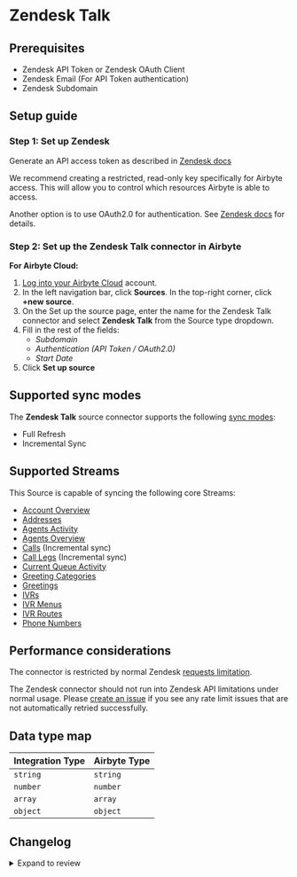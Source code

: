 # Zendesk Talk

## Prerequisites

- Zendesk API Token or Zendesk OAuth Client
- Zendesk Email (For API Token authentication)
- Zendesk Subdomain

## Setup guide

### Step 1: Set up Zendesk

Generate an API access token as described in [Zendesk docs](https://support.zendesk.com/hc/en-us/articles/226022787-Generating-a-new-API-token-)

We recommend creating a restricted, read-only key specifically for Airbyte access. This will allow you to control which resources Airbyte is able to access.

Another option is to use OAuth2.0 for authentication. See [Zendesk docs](https://support.zendesk.com/hc/en-us/articles/4408845965210-Using-OAuth-authentication-with-your-application) for details.

<!-- env:cloud -->

### Step 2: Set up the Zendesk Talk connector in Airbyte

**For Airbyte Cloud:**

1. [Log into your Airbyte Cloud](https://cloud.airbyte.com/workspaces) account.
2. In the left navigation bar, click **Sources**. In the top-right corner, click **+new source**.
3. On the Set up the source page, enter the name for the Zendesk Talk connector and select **Zendesk Talk** from the Source type dropdown.
4. Fill in the rest of the fields:
   - _Subdomain_
   - _Authentication (API Token / OAuth2.0)_
   - _Start Date_
5. Click **Set up source**
<!-- /env:cloud -->

## Supported sync modes

The **Zendesk Talk** source connector supports the following [sync modes](https://docs.airbyte.com/cloud/core-concepts#connection-sync-modes):

- Full Refresh
- Incremental Sync

## Supported Streams

This Source is capable of syncing the following core Streams:

- [Account Overview](https://developer.zendesk.com/rest_api/docs/voice-api/stats#show-account-overview)
- [Addresses](https://developer.zendesk.com/rest_api/docs/voice-api/phone_numbers#list-phone-numbers)
- [Agents Activity](https://developer.zendesk.com/rest_api/docs/voice-api/stats#list-agents-activity)
- [Agents Overview](https://developer.zendesk.com/rest_api/docs/voice-api/stats#show-agents-overview)
- [Calls](https://developer.zendesk.com/rest_api/docs/voice-api/incremental_exports#incremental-calls-export) \(Incremental sync\)
- [Call Legs](https://developer.zendesk.com/rest_api/docs/voice-api/incremental_exports#incremental-call-legs-export) \(Incremental sync\)
- [Current Queue Activity](https://developer.zendesk.com/rest_api/docs/voice-api/stats#show-current-queue-activity)
- [Greeting Categories](https://developer.zendesk.com/rest_api/docs/voice-api/greetings#list-greeting-categories)
- [Greetings](https://developer.zendesk.com/rest_api/docs/voice-api/greetings#list-greetings)
- [IVRs](https://developer.zendesk.com/rest_api/docs/voice-api/ivrs#list-ivrs)
- [IVR Menus](https://developer.zendesk.com/rest_api/docs/voice-api/ivrs#list-ivrs)
- [IVR Routes](https://developer.zendesk.com/rest_api/docs/voice-api/ivr_routes#list-ivr-routes)
- [Phone Numbers](https://developer.zendesk.com/rest_api/docs/voice-api/phone_numbers#list-phone-numbers)

## Performance considerations

The connector is restricted by normal Zendesk [requests limitation](https://developer.zendesk.com/rest_api/docs/voice-api/introduction#rate-limits).

The Zendesk connector should not run into Zendesk API limitations under normal usage. Please [create an issue](https://github.com/airbytehq/airbyte/issues) if you see any rate limit issues that are not automatically retried successfully.

## Data type map

| Integration Type | Airbyte Type |
|:-----------------|:-------------|
| `string`         | `string`     |
| `number`         | `number`     |
| `array`          | `array`      |
| `object`         | `object`     |

## Changelog

<details>
  <summary>Expand to review</summary>

| Version | Date       | Pull Request                                             | Subject                                                                     |
|:--------|:-----------|:---------------------------------------------------------|:----------------------------------------------------------------------------|
| 1.2.1 | 2025-03-22 | [48245](https://github.com/airbytehq/airbyte/pull/48245) | Update dependencies |
| 1.2.0 | 2025-02-07 | [50956](https://github.com/airbytehq/airbyte/pull/50956) | Restore Unit Test |
| 1.1.0-rc.1  | 2024-10-31 | [47313](https://github.com/airbytehq/airbyte/pull/47313) | Migrate to Manifest-only |
| 1.0.21 | 2024-10-29 | [47082](https://github.com/airbytehq/airbyte/pull/47082) | Update dependencies |
| 1.0.20 | 2024-10-12 | [46861](https://github.com/airbytehq/airbyte/pull/46861) | Update dependencies |
| 1.0.19 | 2024-10-05 | [46394](https://github.com/airbytehq/airbyte/pull/46394) | Update dependencies |
| 1.0.18 | 2024-09-28 | [46149](https://github.com/airbytehq/airbyte/pull/46149) | Update dependencies |
| 1.0.17 | 2024-09-21 | [45783](https://github.com/airbytehq/airbyte/pull/45783) | Update dependencies |
| 1.0.16 | 2024-09-14 | [45524](https://github.com/airbytehq/airbyte/pull/45524) | Update dependencies |
| 1.0.15 | 2024-09-07 | [45301](https://github.com/airbytehq/airbyte/pull/45301) | Update dependencies |
| 1.0.14 | 2024-08-31 | [45019](https://github.com/airbytehq/airbyte/pull/45019) | Update dependencies |
| 1.0.13 | 2024-08-24 | [44624](https://github.com/airbytehq/airbyte/pull/44624) | Update dependencies |
| 1.0.12 | 2024-08-17 | [44214](https://github.com/airbytehq/airbyte/pull/44214) | Update dependencies |
| 1.0.11 | 2024-08-10 | [43558](https://github.com/airbytehq/airbyte/pull/43558) | Update dependencies |
| 1.0.10 | 2024-08-03 | [43203](https://github.com/airbytehq/airbyte/pull/43203) | Update dependencies |
| 1.0.9 | 2024-07-27 | [42669](https://github.com/airbytehq/airbyte/pull/42669) | Update dependencies |
| 1.0.8 | 2024-07-20 | [42328](https://github.com/airbytehq/airbyte/pull/42328) | Update dependencies |
| 1.0.7 | 2024-07-13 | [41727](https://github.com/airbytehq/airbyte/pull/41727) | Update dependencies |
| 1.0.6 | 2024-07-10 | [41350](https://github.com/airbytehq/airbyte/pull/41350) | Update dependencies |
| 1.0.5 | 2024-07-09 | [41119](https://github.com/airbytehq/airbyte/pull/41119) | Update dependencies |
| 1.0.4 | 2024-07-06 | [40855](https://github.com/airbytehq/airbyte/pull/40855) | Update dependencies |
| 1.0.3 | 2024-06-25 | [40278](https://github.com/airbytehq/airbyte/pull/40278) | Update dependencies |
| 1.0.2 | 2024-06-22 | [40056](https://github.com/airbytehq/airbyte/pull/40056) | Update dependencies |
| 1.0.1 | 2024-06-04 | [39036](https://github.com/airbytehq/airbyte/pull/39036) | [autopull] Upgrade base image to v1.2.1 |
| 1.0.0 | 2024-05-06 | [35780](https://github.com/airbytehq/airbyte/pull/35780) | Migrate implementation to low-code CDK |
| 0.2.1 | 2024-05-02 | [36625](https://github.com/airbytehq/airbyte/pull/36625) | Schema descriptions and CDK 0.80.0 |
| 0.2.0 | 2024-03-25 | [36459](https://github.com/airbytehq/airbyte/pull/36459) | Unpin CDK version, add record counts in state messages |
| 0.1.13 | 2024-03-04 | [35783](https://github.com/airbytehq/airbyte/pull/35783) | Change order of authentication methods in spec |
| 0.1.12 | 2024-02-12 | [35156](https://github.com/airbytehq/airbyte/pull/35156) | Manage dependencies with Poetry. |
| 0.1.11 | 2024-01-12 | [34204](https://github.com/airbytehq/airbyte/pull/34204) | Prepare for airbyte-lib |
| 0.1.10 | 2023-12-04 | [33030](https://github.com/airbytehq/airbyte/pull/33030) | Base image migration: remove Dockerfile and use python-connector-base image |
| 0.1.9 | 2023-08-03 | [29031](https://github.com/airbytehq/airbyte/pull/29031) | Reverted `advancedAuth` spec changes |
| 0.1.8 | 2023-08-01 | [28910](https://github.com/airbytehq/airbyte/pull/28910) | Updated `advancedAuth` broken references |
| 0.1.7 | 2023-02-10 | [22815](https://github.com/airbytehq/airbyte/pull/22815) | Specified date formatting in specification |
| 0.1.6 | 2023-01-27 | [22028](https://github.com/airbytehq/airbyte/pull/22028) | Set `AvailabilityStrategy` for streams explicitly to `None` |
| 0.1.5 | 2022-09-29 | [17362](https://github.com/airbytehq/airbyte/pull/17362) | always use the latest CDK version |
| 0.1.4 | 2022-08-19 | [15764](https://github.com/airbytehq/airbyte/pull/15764) | Support OAuth2.0 |
| 0.1.3 | 2021-11-11 | [7173](https://github.com/airbytehq/airbyte/pull/7173) | Fix pagination and migrate to CDK |

</details>
